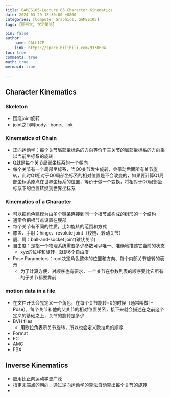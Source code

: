 ```yaml
---
title: GAMES105-Lecture 03 Character Kinematics
date: 2024-03-29 18:30:00 +0800
categories: [Computer Graphics, GAMES105]
tags: [图形学, 学习笔记]

pin: false
author: 
    name: CALL1CE
    link: https://space.bilibili.com/9330604
toc: true
comments: true
math: true
mermaid: true

---
```


## Character Kinematics

### Skeleton

* 围绕joint旋转
* joint之间叫body、bone、link
### Kinematics of Chain
* 正向运动学：每个关节局部坐标系的方向等价于夫关节的局部坐标系的方向乘以当前坐标系的旋转
* Q就是每个关节局部坐标系的一个朝向
* 每个关节有一个局部坐标系，当Q0关节发生旋转，会带动后面所有关节旋转，此时Q1相对于Q0局部坐标系的相对位置是不会改变的，如果要计算Q1局部坐标系原点在世界坐标系的位置，等价于做一个变换，将相对于Q0局部坐标系下的位置转换到世界坐标系

### Kinematics of a Character
* 可以把角色建模为由多个链条连接到同一个根节点构成的树形的一个结构
* 通常会把根节点设置在腰部
* 每个关节有不同的性质，比如旋转的范围和方式
* 膝盖、手肘：hinge、revolute joint（铰链、转动关节）
* 髋、肩：ball-and-socket joint(球状关节)
* 自由度：是指一个物理系统需要多少参数可以唯一、准确地描述它当前的状态
  * xyz的位移和旋转，就是6个自由度
* Pose Parameters：root决定角色整体的位置和方向、每个内部关节旋转的表示
  * 为了计算方便，对顺序也有要求，一个关节在参数列表的顺序要比它所有的子关节都要靠前
### motion data in a file
* 在文件开头会先定义一个角色，在每个关节旋转=0的时候（通常叫做T-Pose），每个关节和他的父关节的相对位置关系，接下来就会描述在之前这个定义的基础之上，关节的旋转是多少
* BVH files
  * 用欧拉角表示关节旋转，所以也会定义欧拉角的顺序
* Format
* FC
* AMC
* FBX
## Inverse Kinematics
* 应用比正向运动学更广泛
* 指定末端点的朝向，通过逆向运动学的算法自动算出每个关节的旋转
* 